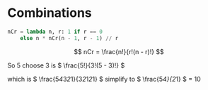 # Combinations

```python
nCr = lambda n, r: 1 if r == 0 
    else n * nCr(n - 1, r - 1) // r
```


$$
nCr = \frac{n!}{r!(n - r)!}
$$

So 5 choose 3 is $ \frac{5!}{3!(5 - 3)!} $ 

which is $ \frac{5*4*3*2*1}{3*2*1*2*1} $ 
simplify to $ \frac{5*4}{2*1} $
= 10





